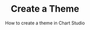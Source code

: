 ---
layout: tutorial-single_layout
title: Create a Theme
subtitle: How to create a theme in Chart Studio
meta_description: A tutorial on how to make a theme in Chart Studio
permalink: /add-a-theme-in-chart-studio/
imageurl: ../static/images/theme/theme_thumbnail.png
state: active
tags: fundamentals
section: fundamentals
order: 18
actioncall: How to create a theme in Chart Studio
actioncall-url: 


live-graph: <iframe width="900" height="800" frameborder="0" scrolling="no" src="https://plot.ly/~PythonPlotBot/3393.embed"></iframe>

steps:
 - title: Introduction
   sub-steps:
    - copy: "Make branding consistency much easier by creating a custom theme that you can share with your team, or use one of Plotly's six pre-built themes. Theming can save you time, and makes it much easier to re-use your favorite defaults."

 - title: Create a Theme
   sub-steps:
    - copy: "After you've plotted, styled and saved your graph, click on the 'Create' under the 'Theme' button on the left-hand side of chart studio. Next, click on the 'Enable' button to make a theme from your current plot style." 
      img: "![save_template](../static/images/theme/Enable_heme.png)" 
    - copy: "A theme is a set of formatting choices including graph background, colors, fonts, axes settings, margins, and legend (if you choose to have one in your plot). The 'Style' menu displays all these options to modify characteristics of the overall chart layout."

 - title: Apply a Theme 
   sub-steps:
     - copy: "You might find theme very handy to use for keeping consistency of graphs/reports among different teams in your company. You either can use the built-in theme by clicking on the 'Built-in' button, or use your own theme by clicking on the 'Personal' button, which shows all the themes you've made." 
       img: "![template_tick_mark](../static/images/theme/use_theme.png)"

 - title: Theme vs. Template
   sub-steps:
     - copy: "The template is more related to data structure (e.g., the same trace(s) will be plotted each time), while theme is more about the style attributes. Basically, templates are the foundation of your work, that means you start with the ['pre-made templates'](https://help.plot.ly/add-a-template-in-chart-studio/), then add your own data and style it as you wish. While, for using theme you need to add a trace first, then you can apply a theme on your graph, and modify it if you wish so. You can add collaborators and give them 'Read & Write' or 'Read-only' permission. See ['add collaborators'](https://help.plot.ly/collaborate-in-plotly) for more information."

---